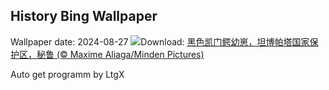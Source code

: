 ## History Bing Wallpaper
Wallpaper date: 2024-08-27
![](https://www.bing.com/th?id=OHR.YoungCaiman_ZH-CN1995433788_UHD.jpg&w=1000)Download: [黑色凯门鳄幼崽，坦博帕塔国家保护区，秘鲁 (© Maxime Aliaga/Minden Pictures)](https://www.bing.com/th?id=OHR.YoungCaiman_ZH-CN1995433788_UHD.jpg)

Auto get programm by LtgX
